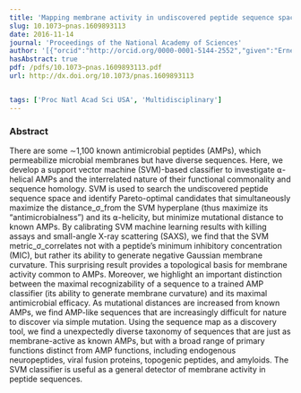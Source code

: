 ```yaml
---
title: 'Mapping membrane activity in undiscovered peptide sequence space using machine learning'
slug: 10.1073~pnas.1609893113
date: 2016-11-14
journal: 'Proceedings of the National Academy of Sciences'
author: '[{"orcid":"http://orcid.org/0000-0001-5144-2552","given":"Ernest Y.","family":"Lee","isGerard":false,"isMember":true,"isFirst":false,"isCorresponding":false},{"given":"Benjamin M.","family":"Fulan","isGerard":false,"isMember":false,"isFirst":false,"isCorresponding":false},{"given":"Gerard C. L.","family":"Wong","isGerard":true,"isMember":true,"isFirst":false,"isCorresponding":false},{"orcid":"http://orcid.org/0000-0002-8829-9726","given":"Andrew L.","family":"Ferguson","isGerard":false,"isMember":false,"isFirst":false,"isCorresponding":false}]'
hasAbstract: true
pdf: /pdfs/10.1073~pnas.1609893113.pdf
url: http://dx.doi.org/10.1073/pnas.1609893113


tags: ['Proc Natl Acad Sci USA', 'Multidisciplinary']
---
```

<!--truncate-->
### Abstract
There are some ∼1,100 known antimicrobial peptides (AMPs), which permeabilize microbial membranes but have diverse sequences. Here, we develop a support vector machine (SVM)-based classifier to investigate ⍺-helical AMPs and the interrelated nature of their functional commonality and sequence homology. SVM is used to search the undiscovered peptide sequence space and identify Pareto-optimal candidates that simultaneously maximize the distance_σ_from the SVM hyperplane (thus maximize its “antimicrobialness”) and its ⍺-helicity, but minimize mutational distance to known AMPs. By calibrating SVM machine learning results with killing assays and small-angle X-ray scattering (SAXS), we find that the SVM metric_σ_correlates not with a peptide’s minimum inhibitory concentration (MIC), but rather its ability to generate negative Gaussian membrane curvature. This surprising result provides a topological basis for membrane activity common to AMPs. Moreover, we highlight an important distinction between the maximal recognizability of a sequence to a trained AMP classifier (its ability to generate membrane curvature) and its maximal antimicrobial efficacy. As mutational distances are increased from known AMPs, we find AMP-like sequences that are increasingly difficult for nature to discover via simple mutation. Using the sequence map as a discovery tool, we find a unexpectedly diverse taxonomy of sequences that are just as membrane-active as known AMPs, but with a broad range of primary functions distinct from AMP functions, including endogenous neuropeptides, viral fusion proteins, topogenic peptides, and amyloids. The SVM classifier is useful as a general detector of membrane activity in peptide sequences.